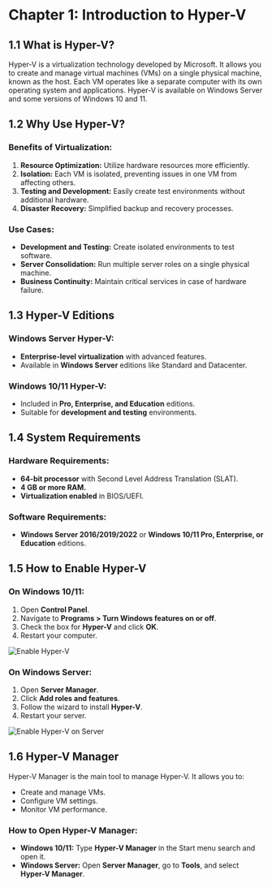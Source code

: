 # Chapter 1: Introduction to Hyper-V

## 1.1 What is Hyper-V?

Hyper-V is a virtualization technology developed by Microsoft. It allows you to create and manage virtual machines (VMs) on a single physical machine, known as the host. Each VM operates like a separate computer with its own operating system and applications. Hyper-V is available on Windows Server and some versions of Windows 10 and 11.

## 1.2 Why Use Hyper-V?

### Benefits of Virtualization:
1. **Resource Optimization:** Utilize hardware resources more efficiently.
2. **Isolation:** Each VM is isolated, preventing issues in one VM from affecting others.
3. **Testing and Development:** Easily create test environments without additional hardware.
4. **Disaster Recovery:** Simplified backup and recovery processes.

### Use Cases:
- **Development and Testing:** Create isolated environments to test software.
- **Server Consolidation:** Run multiple server roles on a single physical machine.
- **Business Continuity:** Maintain critical services in case of hardware failure.

## 1.3 Hyper-V Editions

### Windows Server Hyper-V:
- **Enterprise-level virtualization** with advanced features.
- Available in **Windows Server** editions like Standard and Datacenter.

### Windows 10/11 Hyper-V:
- Included in **Pro, Enterprise, and Education** editions.
- Suitable for **development and testing** environments.

## 1.4 System Requirements

### Hardware Requirements:
- **64-bit processor** with Second Level Address Translation (SLAT).
- **4 GB or more RAM.**
- **Virtualization enabled** in BIOS/UEFI.

### Software Requirements:
- **Windows Server 2016/2019/2022** or **Windows 10/11 Pro, Enterprise, or Education** editions.

## 1.5 How to Enable Hyper-V

### On Windows 10/11:
1. Open **Control Panel**.
2. Navigate to **Programs > Turn Windows features on or off**.
3. Check the box for **Hyper-V** and click **OK**.
4. Restart your computer.

![Enable Hyper-V](https://mylemans.online/assets/img/Hyper-V-Guide/Chapter-01/Chapter-01-1-5-1.png)


### On Windows Server:
1. Open **Server Manager**.
2. Click **Add roles and features**.
3. Follow the wizard to install **Hyper-V**.
4. Restart your server.

![Enable Hyper-V on Server](https://mylemans.online/assets/img/Hyper-V-Guide/Chapter-01/Chapter-01-1-5.png)

## 1.6 Hyper-V Manager

Hyper-V Manager is the main tool to manage Hyper-V. It allows you to:
- Create and manage VMs.
- Configure VM settings.
- Monitor VM performance.

### How to Open Hyper-V Manager:
- **Windows 10/11:** Type **Hyper-V Manager** in the Start menu search and open it.
- **Windows Server:** Open **Server Manager**, go to **Tools**, and select **Hyper-V Manager**.
